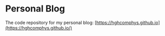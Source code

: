 # Personal Blog
The code repository for my personal blog: [https://hghcomphys.github.io](https://hghcomphys.github.io/)